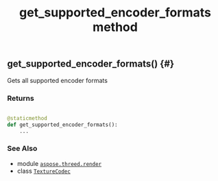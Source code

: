 ﻿---
title: get_supported_encoder_formats method
second_title: Aspose.3D for Python via .NET API References
description: 
type: docs
weight: 40
url: /python-net/aspose.threed.render/texturecodec/get_supported_encoder_formats/
is_root: false
---

## get_supported_encoder_formats() {#}

Gets all supported encoder formats


### Returns 





```python

@staticmethod
def get_supported_encoder_formats():
    ...
```





### See Also
* module [`aspose.threed.render`](../../)
* class [`TextureCodec`](/3d/python-net/aspose.threed.render/texturecodec)
